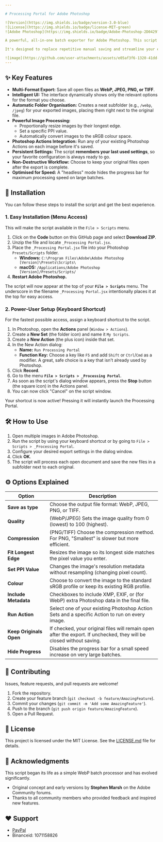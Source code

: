 ```yaml
---

# Processing Portal for Adobe Photoshop

![Version](https://img.shields.io/badge/version-3.0-blue)
![License](https://img.shields.io/badge/license-MIT-green)
![Adobe Photoshop](https://img.shields.io/badge/Adobe-Photoshop-2D0429?logo=adobe)

A powerful, all-in-one batch exporter for Adobe Photoshop. This script processes all currently open documents, offering a rich set of options for resizing, format conversion, and automation, all within a clean, professional user interface.

It's designed to replace repetitive manual saving and streamline your entire export workflow.

![image](https://github.com/user-attachments/assets/e05af3f6-1320-41dd-9642-411efe8960ee)
---
```


## ✨ Key Features

*   **Multi-Format Export:** Save all open files as **WebP, JPEG, PNG, or TIFF**.
*   **Intelligent UI:** The interface dynamically shows only the relevant options for the format you choose.
*   **Automatic Folder Organisation:** Creates a neat subfolder (e.g., `/webp`, `/jpeg`) for your exported images, placing them right next to the original file.
*   **Powerful Image Processing:**
    *   Proportionally resize images by their longest edge.
    *   Set a specific PPI value.
    *   Automatically convert images to the sRGB colour space.
*   **Photoshop Actions Integration:** Run any of your existing Photoshop Actions on each image before it's saved.
*   **Persistent Settings:** The script **remembers your last used settings**, so your favorite configuration is always ready to go.
*   **Non-Destructive Workflow:** Choose to keep your original files open after the export is complete.
*   **Optimised for Speed:** A "headless" mode hides the progress bar for maximum processing speed on large batches.

## 🚀 Installation

You can follow these steps to install the script and get the best experience.

### 1. Easy Installation (Menu Access)

This will make the script available in the `File > Scripts` menu.

1.  Click on the **Code** button on this GitHub page and select **Download ZIP**.
2.  Unzip the file and locate `_Processing Portal.jsx`.
3.  Place the `_Processing Portal.jsx` file into your Photoshop `Presets/Scripts` folder.
    *   **Windows:** `C:\Program Files\Adobe\Adobe Photoshop [Version]\Presets\Scripts\`
    *   **macOS:** `/Applications/Adobe Photoshop [Version]/Presets/Scripts/`
4.  **Restart Adobe Photoshop.**

The script will now appear at the top of your **`File > Scripts`** menu. The underscore in the filename `_Processing Portal.jsx` intentionally places it at the top for easy access.

### 2. Power-User Setup (Keyboard Shortcut)

For the fastest possible access, assign a keyboard shortcut to the script.

1.  In Photoshop, open the **Actions** panel (`Window > Actions`).
2.  Create a **New Set** (the folder icon) and name it `My Scripts`.
3.  Create a **New Action** (the plus icon) inside that set.
4.  In the New Action dialog:
    *   **Name:** `Run Processing Portal`
    *   **Function Key:** Choose a key like `F5` and add `Shift` or `Ctrl`/`Cmd` as a modifier. A great, safe choice is a key that isn't already used by Photoshop.
5.  Click **Record**.
6.  Go to the menu **`File > Scripts > _Processing Portal`**.
7.  As soon as the script's dialog window appears, press the **Stop** button (the square icon) in the Actions panel.
8.  You can now click "Cancel" on the script window.

Your shortcut is now active! Pressing it will instantly launch the Processing Portal.

## 🛠️ How to Use

1.  Open multiple images in Adobe Photoshop.
2.  Run the script by using your keyboard shortcut or by going to `File > Scripts > _Processing Portal`.
3.  Configure your desired export settings in the dialog window.
4.  Click **OK**.
5.  The script will process each open document and save the new files in a subfolder next to each original.

## ⚙️ Options Explained

| Option                  | Description                                                                                             |
| ----------------------- | ------------------------------------------------------------------------------------------------------- |
| **Save as type**        | Choose the output file format: WebP, JPEG, PNG, or TIFF.                                                |
| **Quality**             | (WebP/JPEG) Sets the image quality from 0 (lowest) to 100 (highest).                                    |
| **Compression**         | (PNG/TIFF) Choose the compression method. For PNG, "Smallest" is slower but more efficient.             |
| **Fit Longest Edge**    | Resizes the image so its longest side matches the pixel value you enter.                                |
| **Set PPI Value**       | Changes the image's resolution metadata without resampling (changing pixel count).                      |
| **Colour**               | Choose to convert the image to the standard sRGB profile or keep its existing RGB profile.              |
| **Include Metadata**    | Checkboxes to include XMP, EXIF, or (for WebP) extra Photoshop data in the final file.                  |
| **Run Action**          | Select one of your existing Photoshop Action Sets and a specific Action to run on every image.          |
| **Keep Originals Open** | If checked, your original files will remain open after the export. If unchecked, they will be closed without saving. |
| **Hide Progress**       | Disables the progress bar for a small speed increase on very large batches.                             |

## 🤝 Contributing

Issues, feature requests, and pull requests are welcome!

1.  Fork the repository.
2.  Create your feature branch (`git checkout -b feature/AmazingFeature`).
3.  Commit your changes (`git commit -m 'Add some AmazingFeature'`).
4.  Push to the branch (`git push origin feature/AmazingFeature`).
5.  Open a Pull Request.

## 📜 License

This project is licensed under the MIT License. See the [LICENSE.md](LICENSE.md) file for details.

## 🙏 Acknowledgments

This script began its life as a simple WebP batch processor and has evolved significantly.
*   Original concept and early versions by **Stephen Marsh** on the Adobe Community forums.
*   Thanks to all community members who provided feedback and inspired new features.
## ❤️ Support
- [PayPal](https://www.paypal.com/paypalme/portal2001)
- Binanceid: 1071158826
